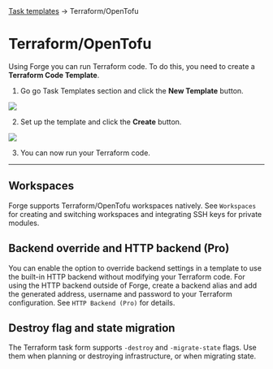 <div class="breadcrumbs">
    <a href="/user-guide/task-templates/">Task templates</a>
    → Terraform/OpenTofu
</div>

# Terraform/OpenTofu

Using Forge you can run Terraform code. To do this, you need to create a **Terraform Code Template**.

1. Go go Task Templates section and click the **New Template** button.

![](<../../../.gitbook/assets/terraform_1.webp>)

2. Set up the template and click the **Create** button.

![](<../../../.gitbook/assets/terraform_2.webp>)

3. You can now run your Terraform code.

---

## Workspaces

Forge supports Terraform/OpenTofu workspaces natively. See `Workspaces` for creating and switching workspaces and integrating SSH keys for private modules.

## Backend override and HTTP backend (Pro)

You can enable the option to override backend settings in a template to use the built-in HTTP backend without modifying your Terraform code. For using the HTTP backend outside of Forge, create a backend alias and add the generated address, username and password to your Terraform configuration. See `HTTP Backend (Pro)` for details.

## Destroy flag and state migration

The Terraform task form supports `-destroy` and `-migrate-state` flags. Use them when planning or destroying infrastructure, or when migrating state.